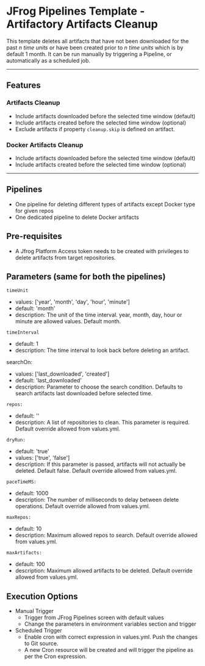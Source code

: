 # JFrog Pipelines Template - Artifactory Artifacts Cleanup

This template deletes all artifacts that have not been downloaded for the past *n time units* or have been created prior to *n time units* which is by default 1 month. It can be run manually by triggering a Pipeline, or automatically as a scheduled job.

----

## Features

### Artifacts Cleanup
- Include artifacts downloaded before the selected time window (default)
- Include artifacts created before the selected time window (optional)
- Exclude artifacts if property `cleanup.skip` is defined on artifact.

### Docker Artifacts Cleanup
- Include artifacts downloaded before the selected time window (default)
- Include artifacts created before the selected time window (optional)

----

## Pipelines
- One pipeline for deleting different types of artifacts except Docker type for given repos
- One dedicated pipeline to delete Docker artifacts

## Pre-requisites
- A Jfrog Platform Access token needs to be created with privileges to delete artifacts from target repositories.

## Parameters (same for both the pipelines)

`timeUnit`
- values: ['year', 'month', 'day', 'hour', 'minute']
- default: 'month'
- description: The unit of the time interval. year, month, day, hour or minute are allowed values. Default month.

`timeInterval`
- default: 1
- description: The time interval to look back before deleting an artifact.

searchOn:
- values: ['last_downloaded', 'created']
- default: 'last_downloaded'
- description: Parameter to choose the search condition. Defaults to search artifacts last downloaded before selected time.

`repos:`
- default: ''
- description: A list of repositories to clean. This parameter is required. Default override allowed from values.yml.

`dryRun:`
- default: 'true'
- values: ['true', 'false']
- description: If this parameter is passed, artifacts will not actually be deleted. Default false. Default override allowed from values.yml.

`paceTimeMS:`
- default: 1000
- description: The number of milliseconds to delay between delete operations. Default override allowed from values.yml.

`maxRepos:`
- default: 10
- description: Maximum allowed repos to search. Default override allowed from values.yml.

`maxArtifacts:`
- default: 100
- description: Maximum allowed artifacts to be deleted. Default override allowed from values.yml.


## Execution Options

- Manual Trigger
  - Trigger from JFrog Pipelines screen with default values
  - Change the parameters in environment variables section and trigger
- Scheduled Trigger
  - Enable cron with correct expression in values.yml. Push the changes to Git source.
  - A new Cron resource will be created and will trigger the pipeline as per the Cron expression.

 